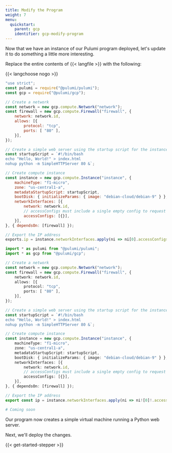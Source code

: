 ```yaml
---
title: Modify the Program
weight: 7
menu:
  quickstart:
    parent: gcp
    identifier: gcp-modify-program
---
```


Now that we have an instance of our Pulumi program deployed, let's update it to do something a little more interesting.

Replace the entire contents of {{< langfile >}} with the following:

{{< langchoose nogo >}}

```javascript
"use strict";
const pulumi = require("@pulumi/pulumi");
const gcp = require("@pulumi/gcp");

// Create a network
const network = new gcp.compute.Network("network");
const firewall = new gcp.compute.Firewall("firewall", {
    network: network.id,
    allows: [{
        protocol: "tcp",
        ports: [ "80" ],
    }],
});

// Create a simple web server using the startup script for the instance
const startupScript = `#!/bin/bash
echo "Hello, World!" > index.html
nohup python -m SimpleHTTPServer 80 &`;

// Create compute instance
const instance = new gcp.compute.Instance("instance", {
    machineType: "f1-micro",
    zone: "us-central1-a",
    metadataStartupScript: startupScript,
    bootDisk: { initializeParams: { image: "debian-cloud/debian-9" } },
    networkInterfaces: [{
        network: network.id,
        // accessConfigs must include a single empty config to request an ephemeral IP
        accessConfigs: [{}],
    }],
}, { dependsOn: [firewall] });

// Export the IP address
exports.ip = instance.networkInterfaces.apply(ni => ni[0].accessConfigs[0].natIp);
```

```typescript
import * as pulumi from "@pulumi/pulumi";
import * as gcp from "@pulumi/gcp";

// Create a network
const network = new gcp.compute.Network("network");
const firewall = new gcp.compute.Firewall("firewall", {
    network: network.id,
    allows: [{
        protocol: "tcp",
        ports: [ "80" ],
    }],
});

// Create a simple web server using the startup script for the instance
const startupScript = `#!/bin/bash
echo "Hello, World!" > index.html
nohup python -m SimpleHTTPServer 80 &`;

// Create compute instance
const instance = new gcp.compute.Instance("instance", {
    machineType: "f1-micro",
    zone: "us-central1-a",
    metadataStartupScript: startupScript,
    bootDisk: { initializeParams: { image: "debian-cloud/debian-9" } },
    networkInterfaces: [{
        network: network.id,
        // accessConfigs must include a single empty config to request an ephemeral IP
        accessConfigs: [{}],
    }],
}, { dependsOn: [firewall] });

// Export the IP address
export const ip = instance.networkInterfaces.apply(ni => ni![0]!.accessConfigs![0].natIp);
```

```python
# Coming soon
```

Our program now creates a simple virtual machine running a Python web server.

Next, we'll deploy the changes.

{{< get-started-stepper >}}
